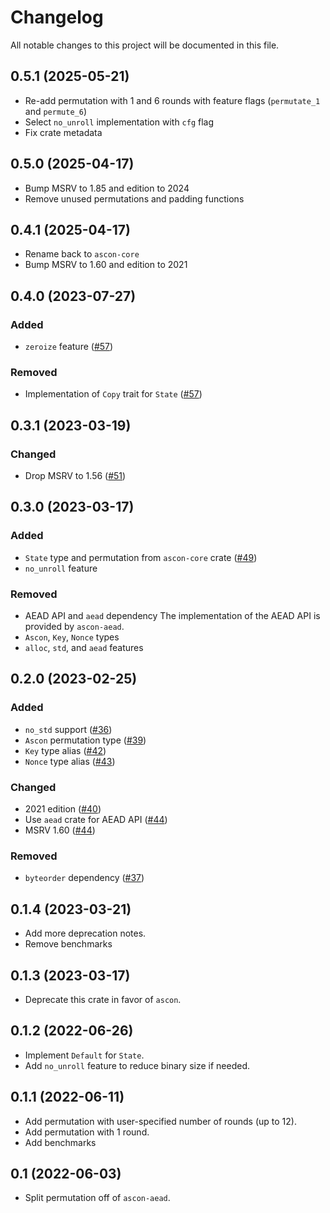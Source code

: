 # Changelog

All notable changes to this project will be documented in this file.

## 0.5.1 (2025-05-21)

* Re-add permutation with 1 and 6 rounds with feature flags (`permutate_1` and `permute_6`)
* Select `no_unroll` implementation with `cfg` flag
* Fix crate metadata

## 0.5.0 (2025-04-17)

* Bump MSRV to 1.85 and edition to 2024
* Remove unused permutations and padding functions

## 0.4.1 (2025-04-17)

* Rename back to `ascon-core`
* Bump MSRV to 1.60 and edition to 2021

## 0.4.0 (2023-07-27)
### Added
- `zeroize` feature ([#57])

### Removed
- Implementation of `Copy` trait for `State` ([#57])

[#57]: https://github.com/RustCrypto/sponges/pull/57

## 0.3.1 (2023-03-19)
### Changed
- Drop MSRV to 1.56 ([#51])

[#51]: https://github.com/RustCrypto/sponges/pull/51

## 0.3.0 (2023-03-17)
### Added
- `State` type and permutation from `ascon-core` crate ([#49])
- `no_unroll` feature

### Removed
- AEAD API and `aead` dependency
  The implementation of the AEAD API is provided by `ascon-aead`.
- `Ascon`, `Key`, `Nonce` types
- `alloc`, `std`, and `aead` features

[#49]: https://github.com/RustCrypto/sponges/pull/49

## 0.2.0 (2023-02-25)
### Added
-  `no_std` support ([#36])
- `Ascon` permutation type ([#39])
- `Key` type alias ([#42])
- `Nonce` type alias ([#43])

### Changed
- 2021 edition ([#40])
- Use `aead` crate for AEAD API ([#44])
- MSRV 1.60 ([#44])

### Removed
- `byteorder` dependency ([#37])

[#36]: https://github.com/RustCrypto/sponges/pull/36
[#37]: https://github.com/RustCrypto/sponges/pull/37
[#39]: https://github.com/RustCrypto/sponges/pull/39
[#40]: https://github.com/RustCrypto/sponges/pull/40
[#42]: https://github.com/RustCrypto/sponges/pull/42
[#43]: https://github.com/RustCrypto/sponges/pull/43
[#44]: https://github.com/RustCrypto/sponges/pull/44

## 0.1.4 (2023-03-21)

* Add more deprecation notes.
* Remove benchmarks

## 0.1.3 (2023-03-17)

* Deprecate this crate in favor of `ascon`.

## 0.1.2 (2022-06-26)

* Implement `Default` for `State`.
* Add `no_unroll` feature to reduce binary size if needed.

## 0.1.1 (2022-06-11)

* Add permutation with user-specified number of rounds (up to 12).
* Add permutation with 1 round.
* Add benchmarks

## 0.1 (2022-06-03)

* Split permutation off of `ascon-aead`.
